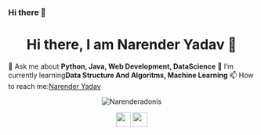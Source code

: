 ### Hi there 👋

<!--
**Narenderadonis/Narenderadonis** is a ✨ _special_ ✨ repository because its `README.md` (this file) appears on your GitHub profile.

Here are some ideas to get you started:

- 🔭 I’m currently working on ...
- 🌱 I’m currently learning ...
- 👯 I’m looking to collaborate on ...
- 🤔 I’m looking for help with ...
- 💬 Ask me about ...
- 📫 How to reach me: ...
- 😄 Pronouns: ...
- ⚡ Fun fact: ...
-->


<h1 align="center"> Hi there, I am Narender Yadav 👋</h1>
💬 Ask me about <strong>Python, Java, Web Development, DataScience</strong>
🌱 I’m currently learning<strong>Data Structure And Algoritms, Machine Learning</strong>
📫 How to reach me:<a href="https://www.linkedin.com/in/narenderadonis/" target="_blank">Narender Yadav</a>
<p align="center">
  <img src="https://github-readme-stats.vercel.app/api?username=Narenderadonis&show_icons=true" alt="Narenderadonis">
 </p>
 <p align="center">
  <a href="https://www.linkedin.com/in/narenderadonis/" target="_blank"><img src="https://cdn.jsdelivr.net/npm/simple-icons@3.0.1/icons/linkedin.svg" height="30", width="30"></a>
  <a href="https://twitter.com/NarenYa51157294" target="_blank"><img src="https://cdn.jsdelivr.net/npm/simple-icons@3.0.1/icons/twitter.svg" height="30", width="30"></a>
  </p>
